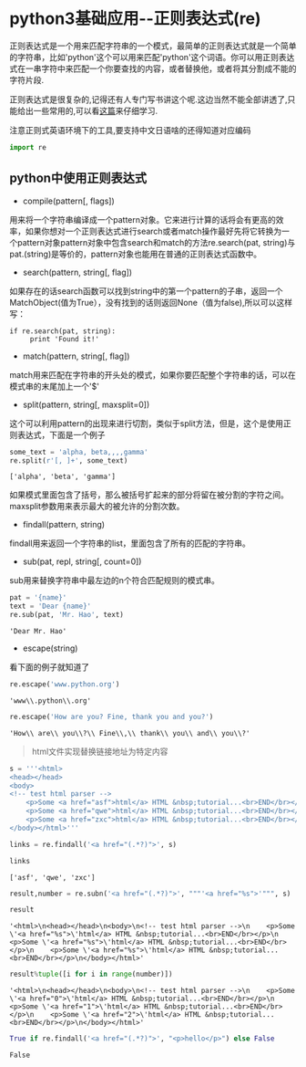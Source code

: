 
# python3基础应用--正则表达式(re)

正则表达式是一个用来匹配字符串的一个模式，最简单的正则表达式就是一个简单的字符串，比如'python'这个可以用来匹配'python'这个词语。你可以用正则表达式在一串字符中来匹配一个你要查找的内容，或者替换他，或者将其分割成不能的字符片段.

正则表达式是很复杂的,记得还有人专门写书讲这个呢.这边当然不能全部讲透了,只能给出一些常用的,可以看[这篇](!http://deerchao.net/tutorials/regex/regex.htm)来仔细学习.

注意正则式英语环境下的工具,要支持中文日语啥的还得知道对应编码



```python
import re
```

## python中使用正则表达式

+ compile(pattern[, flags])

用来将一个字符串编译成一个pattern对象。它来进行计算的话将会有更高的效率，如果你想对一个正则表达式进行search或者match操作最好先将它转换为一个pattern对象pattern对象中包含search和match的方法re.search(pat, string)与pat.(string)是等价的，pattern对象也能用在普通的正则表达式函数中。


+ search(pattern, string[, flag])

如果存在的话search函数可以找到string中的第一个pattern的子串，返回一个MatchObject(值为True），没有找到的话则返回None（值为false),所以可以这样写：

    if re.search(pat, string):
         print 'Found it!'


+ match(pattern, string[, flag])

match用来匹配在字符串的开头处的模式，如果你要匹配整个字符串的话，可以在模式串的末尾加上一个'$'


+ split(pattern, string[, maxsplit=0])

这个可以利用pattern的出现来进行切割，类似于split方法，但是，这个是使用正则表达式，下面是一个例子 



```python
some_text = 'alpha, beta,,,,gamma' 
re.split(r'[, ]+', some_text) 
```




    ['alpha', 'beta', 'gamma']



如果模式里面包含了括号，那么被括号扩起来的部分将留在被分割的字符之间。
maxsplit参数用来表示最大的被允许的分割次数。

+ findall(pattern, string)

findall用来返回一个字符串的list，里面包含了所有的匹配的字符串。


+ sub(pat, repl, string[, count=0])

sub用来替换字符串中最左边的n个符合匹配规则的模式串。







```python
pat = '{name}'  
text = 'Dear {name}'  
re.sub(pat, 'Mr. Hao', text)  
```




    'Dear Mr. Hao'



+ escape(string)

看下面的例子就知道了





```python
re.escape('www.python.org')  


```




    'www\\.python\\.org'




```python
re.escape('How are you? Fine, thank you and you?')  
```




    'How\\ are\\ you\\?\\ Fine\\,\\ thank\\ you\\ and\\ you\\?'



> html文件实现替换链接地址为特定内容


```python
s = '''<html>
<head></head>
<body>
<!-- test html parser -->
    <p>Some <a href="asf">html</a> HTML &nbsp;tutorial...<br>END</br></p>
    <p>Some <a href="qwe">html</a> HTML &nbsp;tutorial...<br>END</br></p>
    <p>Some <a href="zxc">html</a> HTML &nbsp;tutorial...<br>END</br></p>
</body></html>'''
```


```python
links = re.findall('<a href="(.*?)">', s)
```


```python
links
```




    ['asf', 'qwe', 'zxc']




```python
result,number = re.subn('<a href="(.*?)">', """'<a href="%s">'""", s) 
```


```python
result
```




    '<html>\n<head></head>\n<body>\n<!-- test html parser -->\n    <p>Some \'<a href="%s">\'html</a> HTML &nbsp;tutorial...<br>END</br></p>\n    <p>Some \'<a href="%s">\'html</a> HTML &nbsp;tutorial...<br>END</br></p>\n    <p>Some \'<a href="%s">\'html</a> HTML &nbsp;tutorial...<br>END</br></p>\n</body></html>'




```python
result%tuple([i for i in range(number)])
```




    '<html>\n<head></head>\n<body>\n<!-- test html parser -->\n    <p>Some \'<a href="0">\'html</a> HTML &nbsp;tutorial...<br>END</br></p>\n    <p>Some \'<a href="1">\'html</a> HTML &nbsp;tutorial...<br>END</br></p>\n    <p>Some \'<a href="2">\'html</a> HTML &nbsp;tutorial...<br>END</br></p>\n</body></html>'




```python
True if re.findall('<a href="(.*?)">', "<p>hello</p>") else False
```




    False




```python

```
